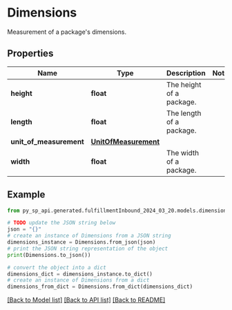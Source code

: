 # Dimensions

Measurement of a package's dimensions.

## Properties

Name | Type | Description | Notes
------------ | ------------- | ------------- | -------------
**height** | **float** | The height of a package. | 
**length** | **float** | The length of a package. | 
**unit_of_measurement** | [**UnitOfMeasurement**](UnitOfMeasurement.md) |  | 
**width** | **float** | The width of a package. | 

## Example

```python
from py_sp_api.generated.fulfillmentInbound_2024_03_20.models.dimensions import Dimensions

# TODO update the JSON string below
json = "{}"
# create an instance of Dimensions from a JSON string
dimensions_instance = Dimensions.from_json(json)
# print the JSON string representation of the object
print(Dimensions.to_json())

# convert the object into a dict
dimensions_dict = dimensions_instance.to_dict()
# create an instance of Dimensions from a dict
dimensions_from_dict = Dimensions.from_dict(dimensions_dict)
```
[[Back to Model list]](../README.md#documentation-for-models) [[Back to API list]](../README.md#documentation-for-api-endpoints) [[Back to README]](../README.md)


